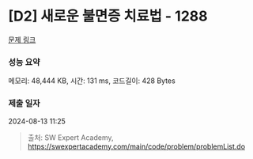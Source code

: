 # [D2] 새로운 불면증 치료법 - 1288 

[문제 링크](https://swexpertacademy.com/main/code/problem/problemDetail.do?contestProbId=AV18_yw6I9MCFAZN) 

### 성능 요약

메모리: 48,444 KB, 시간: 131 ms, 코드길이: 428 Bytes

### 제출 일자

2024-08-13 11:25



> 출처: SW Expert Academy, https://swexpertacademy.com/main/code/problem/problemList.do